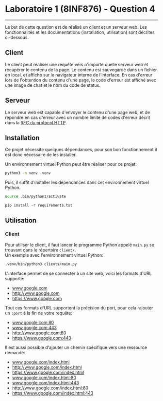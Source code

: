 # Laboratoire 1 (8INF876) - Question 4
---

Le but de cette question est de réalisé un client et un serveur web. Les fonctionnalités et les documentations (installation, utilisation) sont décrites ci-dessous.

## Client

Le client peut réaliser une requête vers n'importe quelle serveur web et récupérer le contenu de la page. Le contenu est sauvegardé dans un fichier en local, et affiché sur le navigateur interne de l'interface. En cas d'erreur lors de l'obtention du contenu d'une page, le code d'erreur est affiché avec une image de chat et le nom du code de status.

## Serveur

Le serveur web est capable d'envoyer le contenu d'une page web, et de répondre en cas d'erreur avec un nombre limité de codes d'erreur décrit dans la [RFC du protocol HTTP](https://www.rfc-editor.org/rfc/rfc2616.txt).

## Installation

Ce projet nécessite quelques dépendances, pour son bon fonctionnement il est donc nécessaire de les installer.  
  
Un environnement virtuel Python peut être réaliser pour ce projet:

```bash
python3 -m venv .venv
```

Puis, il suffit d'installer les dépendances dans cet environnement virtuel Python.

```bash
source .bin/python3/activate
```

```pip
pip install -r requirements.txt
```

## Utilisation

### Client

Pour utiliser le client, il faut lancer le programme Python appelé `main.py` se trouvant dans le répertoire `client/`.  
Un exemple avec l'environnement virtuel Python:

```bash
.venv/bin/python3 clients/main.py
```

L'interface permet de se connecter à un site web, voici les formats d'URL supporté:
- www.google.com
- http://www.google.com
- https://www.google.com

Tout ces formats d'URL supportent la précision du port, pour cela rajouter un `:port` à la fin de votre requête:
- www.google.com:80
- www.google.com:443
- http://www.google.com:80
- https://www.google.com:443

Il est aussi possible d'ajouter un chemin spécifique vers une ressource demandé:
- www.google.com/index.html
- http://www.google.com/index.html
- https://www.google.com/index.html
- www.google.com/index.html:80
- www.google.com/index.html:443
- http://www.google.com/index.html:80
- https://www.google.com/index.html:443


